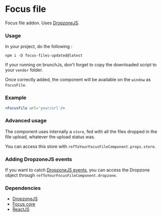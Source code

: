 Focus file
=====================

Focus file addon. Uses [DropzoneJS](http://www.dropzonejs.com/).

### Usage

In your project, do the following :
```
npm i -D focus-files-updated@latest
```

If your running on brunchJs, don't forget to copy the downloaded script to your `vendor` folder.

Once correctly added, the component will be available on the `window` as `FocusFile`.

### Example

```jsx
<FocusFile url='your/url'/>
```

### Advanced usage

The component uses internally a `store`, fed with all the files dropped in the file upload, whatever the upload status was.

You can access this store with `refToYourFocusFileComponent.props.store`.

### Adding DropzoneJS events

If you want to catch [DropzoneJS events](http://www.dropzonejs.com/#events), you can access the Dropzone object through `refToYourFocusFileComponent.dropzone`.

### Dependencies

* [DropzoneJS](http://www.dropzonejs.com)
* [Focus core](https://github.com/KleeGroup/focus-core-updated)
* [ReactJS](https://facebook.github.io/react/)
